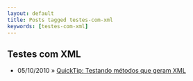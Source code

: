 ```yaml
---
layout: default
title: Posts tagged testes-com-xml
keywords: [testes-com-xml]
---
```

<h2 class="category">Testes com XML</h2>
<ul class="posts">
<li>
<p>
<span class="date">05/10/2010</span> &raquo; 
<a href="/blog/quick-tip-testando-metodos-que-geram-xml">QuickTip: Testando métodos que geram XML</a>
</p>
</li> 
</ul>
